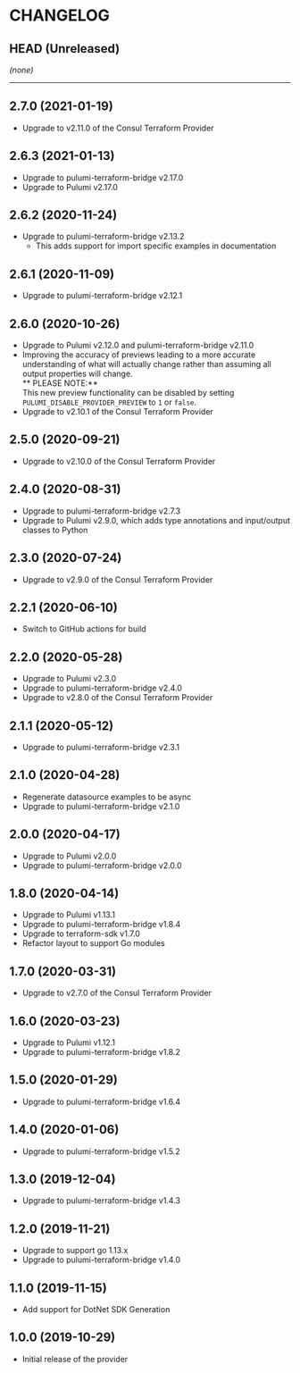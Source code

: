 CHANGELOG
=========

## HEAD (Unreleased)
_(none)_

---

## 2.7.0 (2021-01-19)
* Upgrade to v2.11.0 of the Consul Terraform Provider

## 2.6.3 (2021-01-13)
* Upgrade to pulumi-terraform-bridge v2.17.0
* Upgrade to Pulumi v2.17.0

## 2.6.2 (2020-11-24)
* Upgrade to pulumi-terraform-bridge v2.13.2  
  * This adds support for import specific examples in documentation

## 2.6.1 (2020-11-09)
* Upgrade to pulumi-terraform-bridge v2.12.1

## 2.6.0 (2020-10-26)
* Upgrade to Pulumi v2.12.0 and pulumi-terraform-bridge v2.11.0
* Improving the accuracy of previews leading to a more accurate understanding of what will actually change rather than assuming all output properties will change.  
  ** PLEASE NOTE:**  
  This new preview functionality can be disabled by setting `PULUMI_DISABLE_PROVIDER_PREVIEW` to `1` or `false`.
* Upgrade to v2.10.1 of the Consul Terraform Provider

## 2.5.0 (2020-09-21)
* Upgrade to v2.10.0 of the Consul Terraform Provider

## 2.4.0 (2020-08-31)
* Upgrade to pulumi-terraform-bridge v2.7.3
* Upgrade to Pulumi v2.9.0, which adds type annotations and input/output classes to Python

## 2.3.0 (2020-07-24)
* Upgrade to v2.9.0 of the Consul Terraform Provider

## 2.2.1 (2020-06-10)
* Switch to GitHub actions for build

## 2.2.0 (2020-05-28)
* Upgrade to Pulumi v2.3.0
* Upgrade to pulumi-terraform-bridge v2.4.0
* Upgrade to v2.8.0 of the Consul Terraform Provider

## 2.1.1 (2020-05-12)
* Upgrade to pulumi-terraform-bridge v2.3.1

## 2.1.0 (2020-04-28)
* Regenerate datasource examples to be async
* Upgrade to pulumi-terraform-bridge v2.1.0

## 2.0.0 (2020-04-17)
* Upgrade to Pulumi v2.0.0
* Upgrade to pulumi-terraform-bridge v2.0.0

## 1.8.0 (2020-04-14)
* Upgrade to Pulumi v1.13.1
* Upgrade to pulumi-terraform-bridge v1.8.4
* Upgrade to terraform-sdk v1.7.0
* Refactor layout to support Go modules

## 1.7.0 (2020-03-31)
* Upgrade to v2.7.0 of the Consul Terraform Provider

## 1.6.0 (2020-03-23)
* Upgrade to Pulumi v1.12.1
* Upgrade to pulumi-terraform-bridge v1.8.2

## 1.5.0 (2020-01-29)
* Upgrade to pulumi-terraform-bridge v1.6.4

## 1.4.0 (2020-01-06)
* Upgrade to pulumi-terraform-bridge v1.5.2

## 1.3.0 (2019-12-04)
* Upgrade to pulumi-terraform-bridge v1.4.3

## 1.2.0 (2019-11-21)
* Upgrade to support go 1.13.x
* Upgrade to pulumi-terraform-bridge v1.4.0

## 1.1.0 (2019-11-15)
* Add support for DotNet SDK Generation

## 1.0.0 (2019-10-29)
* Initial release of the provider
